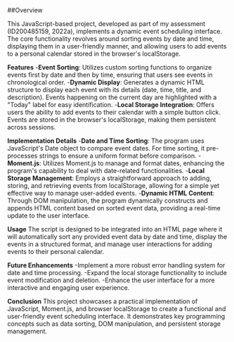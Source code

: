 ##Overview

This JavaScript-based project, developed as part of my assessment (ID200485159, 2022a), implements a dynamic event scheduling interface. The core functionality revolves around sorting events by date and time, displaying them in a user-friendly manner, and allowing users to add events to a personal calendar stored in the browser's localStorage.

**Features**
-**Event Sorting**: Utilizes custom sorting functions to organize events first by date and then by time, ensuring that users see events in chronological order.
-**Dynamic Display**: Generates a dynamic HTML structure to display each event with its details (date, time, title, and description). Events happening on the current day are highlighted with a "Today" label for easy identification.
-**Local Storage Integration**: Offers users the ability to add events to their calendar with a simple button click. Events are stored in the browser's localStorage, making them persistent across sessions.

**Implementation Details**
-**Date and Time Sorting**: The program uses JavaScript's Date object to compare event dates. For time sorting, it pre-processes strings to ensure a uniform format before comparison.
-**Moment.js**: Utilizes Moment.js to manage and format dates, enhancing the program's capability to deal with date-related functionalities.
-**Local Storage Management**: Employs a straightforward approach to adding, storing, and retrieving events from localStorage, allowing for a simple yet effective way to manage user-added events.
-**Dynamic HTML Content**: Through DOM manipulation, the program dynamically constructs and appends HTML content based on sorted event data, providing a real-time update to the user interface.

**Usage**
The script is designed to be integrated into an HTML page where it will automatically sort any provided event data by date and time, display the events in a structured format, and manage user interactions for adding events to their personal calendar.

**Future Enhancements**
-Implement a more robust error handling system for date and time processing.
-Expand the local storage functionality to include event modification and deletion.
-Enhance the user interface for a more interactive and engaging user experience.

**Conclusion**
This project showcases a practical implementation of JavaScript, Moment.js, and browser localStorage to create a functional and user-friendly event scheduling interface. It demonstrates key programming concepts such as data sorting, DOM manipulation, and persistent storage management.
